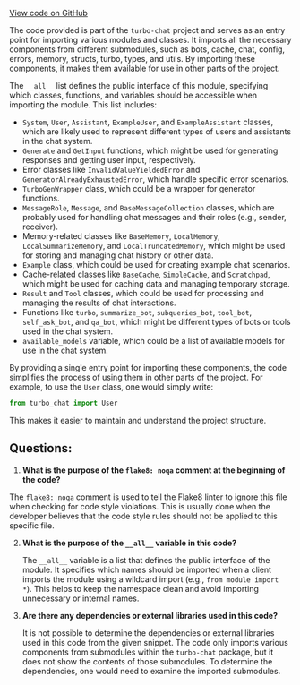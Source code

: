 [View code on GitHub](https://github.com/creatorrr/turbo-chat/blob/master/turbo_chat/__init__.py)

The code provided is part of the `turbo-chat` project and serves as an entry point for importing various modules and classes. It imports all the necessary components from different submodules, such as bots, cache, chat, config, errors, memory, structs, turbo, types, and utils. By importing these components, it makes them available for use in other parts of the project.

The `__all__` list defines the public interface of this module, specifying which classes, functions, and variables should be accessible when importing the module. This list includes:

- `System`, `User`, `Assistant`, `ExampleUser`, and `ExampleAssistant` classes, which are likely used to represent different types of users and assistants in the chat system.
- `Generate` and `GetInput` functions, which might be used for generating responses and getting user input, respectively.
- Error classes like `InvalidValueYieldedError` and `GeneratorAlreadyExhaustedError`, which handle specific error scenarios.
- `TurboGenWrapper` class, which could be a wrapper for generator functions.
- `MessageRole`, `Message`, and `BaseMessageCollection` classes, which are probably used for handling chat messages and their roles (e.g., sender, receiver).
- Memory-related classes like `BaseMemory`, `LocalMemory`, `LocalSummarizeMemory`, and `LocalTruncatedMemory`, which might be used for storing and managing chat history or other data.
- `Example` class, which could be used for creating example chat scenarios.
- Cache-related classes like `BaseCache`, `SimpleCache`, and `Scratchpad`, which might be used for caching data and managing temporary storage.
- `Result` and `Tool` classes, which could be used for processing and managing the results of chat interactions.
- Functions like `turbo`, `summarize_bot`, `subqueries_bot`, `tool_bot`, `self_ask_bot`, and `qa_bot`, which might be different types of bots or tools used in the chat system.
- `available_models` variable, which could be a list of available models for use in the chat system.

By providing a single entry point for importing these components, the code simplifies the process of using them in other parts of the project. For example, to use the `User` class, one would simply write:

```python
from turbo_chat import User
```

This makes it easier to maintain and understand the project structure.
## Questions: 
 1. **What is the purpose of the `flake8: noqa` comment at the beginning of the code?**

   The `flake8: noqa` comment is used to tell the Flake8 linter to ignore this file when checking for code style violations. This is usually done when the developer believes that the code style rules should not be applied to this specific file.

2. **What is the purpose of the `__all__` variable in this code?**

   The `__all__` variable is a list that defines the public interface of the module. It specifies which names should be imported when a client imports the module using a wildcard import (e.g., `from module import *`). This helps to keep the namespace clean and avoid importing unnecessary or internal names.

3. **Are there any dependencies or external libraries used in this code?**

   It is not possible to determine the dependencies or external libraries used in this code from the given snippet. The code only imports various components from submodules within the `turbo-chat` package, but it does not show the contents of those submodules. To determine the dependencies, one would need to examine the imported submodules.
